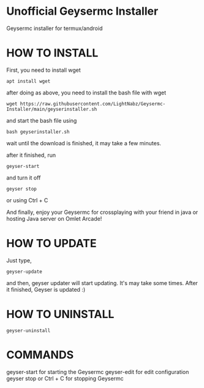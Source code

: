 # Unofficial Geysermc Installer

Geysermc installer for termux/android

# HOW TO INSTALL
First, you need to install wget

```sh-session
apt install wget
```

after doing as above, you need to install 
the bash file with wget
```sh-session
wget https://raw.githubusercontent.com/LightNabz/Geysermc-Installer/main/geyserinstaller.sh
```

and start the bash file using
```sh-session
bash geyserinstaller.sh
```

wait until the download is finished, it may take a
few minutes.

after it finished, run 
```sh-session
geyser-start
```

and turn it off 
```sh-session
geyser stop
``` 
or using  Ctrl + C


And finally, enjoy your Geysermc for crossplaying
with your friend in java or hosting Java server on Omlet Arcade!

# HOW TO UPDATE 
Just type,
```sh-session
geyser-update
```

and then, geyser updater will start updating. It's may take some times.
After it finished, Geyser is updated :)

# HOW TO UNINSTALL
```sh-session
geyser-uninstall
```

# COMMANDS

geyser-start for starting the Geysermc
geyser-edit for edit configuration
geyser stop or Ctrl + C for stopping Geysermc
